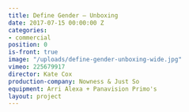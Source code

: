 ```yaml
---
title: Define Gender — Unboxing
date: 2017-07-15 00:00:00 Z
categories:
- commercial
position: 0
is-front: true
image: "/uploads/define-gender-unboxing-wide.jpg"
vimeo: 225679917
director: Kate Cox
production-company: Nowness & Just So
equipment: Arri Alexa + Panavision Primo's
layout: project
---
```


